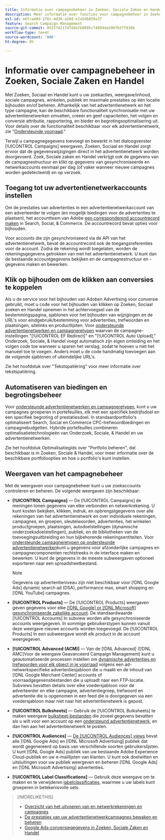 ```yaml
---
title: Informatie over campagnebeheer in Zoeken, Sociale Zaken en Handel
description: Meer informatie over functies voor campagnebeheer in Zoeken, Sociale media en Handel.
exl-id: e6fca48d-1f6c-4d36-a10d-e1a5db859a37
feature: Search Campaign Management
source-git-commit: 052574217d7ddafb8895c74094da5997b5ff83db
workflow-type: tm+mt
source-wordcount: '806'
ht-degree: 0%

---
```


# Informatie over campagnebeheer in Zoeken, Sociale Zaken en Handel

Met Zoeken, Sociaal en Handel kunt u uw zoekacties, weergave/inhoud, sociale campagnes, winkelen, publiek en maximale prestaties op één locatie bijhouden en/of beheren. Afhankelijk van het advertentienetwerk en het type campagne, kan de beschikbare functionaliteit synchronisatie met uw advertentienetwerken omvatten, creeer en geef capaciteiten, het volgen en conversie attributie, rapportering, en bieder en begrotingsoptimalisering uit. Voor details over de functionaliteit beschikbaar voor elk advertentienetwerk, zie &quot;[Ondersteunde voorraad](/help/search-social-commerce/introduction/supported-inventory.md).&quot;

Terwijl u campagnegegevens toevoegt en bewerkt in het dialoogvenster [!UICONTROL Campaigns] weergaven, Zoeken, Sociaal en Handel zorgt ervoor dat de gegevenswijzigingen direct in het advertentienetwerk worden doorgevoerd. Zoek, Sociale zaken en Handel verkrijgt ook de gegevens van de campagnestructuur en klikt op gegevens van gesynchroniseerde en netwerkaccounts eenmaal per dag (of vaker wanneer nieuwe campagnes worden gedetecteerd) en op verzoek.

## Toegang tot uw advertentienetwerkaccounts instellen

Om de prestaties van advertenties in een advertentienetwerkaccount van een adverteerder te volgen (en mogelijk biedingen voor de advertenties te plaatsen), het accountteam van Adobe [een corresponderend accountrecord maken](/help/search-social-commerce/campaign-management/accounts/ad-network-account-manage.md) in Search, Social, &amp; Commerce. De accountrecord bevat opties voor bijhouden.

Voor accounts die zijn gesynchroniseerd via de API van het advertentienetwerk, bevat de accountrecord ook de toegangsreferenties voor de account. Zodra de rekening wordt toegelaten, worden de rekeningsgegevens getrokken van met het advertentienetwerk. U kunt dan de bestaande accountgegevens bekijken en de campagnestructuur en -gegevens maken en bewerken.

## Klik op bijhouden om de klikken aan conversies te koppelen

Als u de service voor het bijhouden van Adoben Advertising voor conversie gebruikt, moet u code voor het bijhouden van klikken op Zoeken, Sociaal zoeken en Handel opnemen in het achtervoegsel van de bestemmingspagina, sjablonen voor het bijhouden van wijzigingen en de URL&#39;s voor eindgebruik/bestemming voor advertenties, trefwoorden en plaatsingen, sitelinks en productlijsten. Voor [ondersteunde advertentienetwerken en campagneretypen](/help/search-social-commerce/introduction/supported-inventory.md) waarvan de campagne-instellingen &quot;[!UICONTROL EF Redirect]&quot; en &quot;[!UICONTROL Auto Upload],&quot; Onderzoek, Sociale, &amp; Handel voegt automatisch zijn eigen omleiding en het volgen code toe wanneer u sparen het verslag, zodat te hoeven u niet het manueel toe te voegen. Anders moet u de code handmatig toevoegen aan de volgende sjablonen of uiteindelijke URL&#39;s.

Zie het hoofdstuk over &quot;Tekstspatiëring&quot; voor meer informatie over tekstspatiëring.

## Automatiseren van biedingen en begrotingsbeheer

Voor [ondersteunde advertentienetwerken en campagneretypen](/help/search-social-commerce/introduction/supported-inventory.md), kunt u uw campagnes groeperen in portefeuilles, elk met een specifiek bedrijfsdoel en een specifiek begroting of prestatiesdoel. In standaardportfolio&#39;s optimaliseert Search, Social en Commerce CPC-trefwoordbiedingen en campagnebudgetten. Hybride portefeuilles combineren optimalisatietechnologieën van Onderzoek, Sociale, &amp; Handel en uw advertentienetwerken.

Zie het hoofdstuk Optimalisatiegids over &quot;Portfolio beheren&quot;, dat beschikbaar is in Zoeken, Sociale &amp; Handel, voor meer informatie over de beschikbare portfolioopties en hoe u portfolio&#39;s kunt instellen.<!-- verify convention for referencing Optimization Guide here -->

## Weergaven van het campagnebeheer

Met de weergaven voor campagnebeheer kunt u uw zoekaccounts controleren en beheren. De volgende weergaven zijn beschikbaar:

* **[!UICONTROL Campaigns]** — De [!UICONTROL Campaigns] de meningen tonen gegevens van elke verbonden en netwerkrekening. U kunt kosten bekijken, klikken, indruk, en opbrengstgegevens over alle rekeningen van het advertentienetwerk en over individuele rekeningen, campagnes, en groepen, sleutelwoorden, advertenties, het winkelen productgroepen, plaatsingen, autodoelstellingen (dynamische onderzoeksdoelstellingen), publiek, en de bibliotheken van de toevoegingsuitbreiding en hun bijbehorende rekeningsentiteiten. Voor [ondersteunde campagneretypen op ondersteunde advertentienetwerken](/help/search-social-commerce/introduction/supported-inventory.md)kunt u gegevens voor afzonderlijke campagnes en campagnecomponenten rechtstreeks in de interface maken en bewerken. U kunt de gegevens in de meeste subweergaven optioneel exporteren naar een spreadsheetbestand.

  >[!NOTE]
  >
  >Gegevens op advertentieniveau zijn niet beschikbaar voor [!DNL Google Ads] dynamic search ad (DSA), performance max, smart shopping en [!DNL YouTube] campagnes.

* **[!UICONTROL Products]** — De [!UICONTROL Products] weergaven geven gegevens voor elke [[!DNL Google] or [!DNL Microsoft] gesynchroniseerde zakelijke account](/help/search-social-commerce/campaign-management/accounts/merchant-account-manage.md). De standaardwaarde [!UICONTROL Accounts] In subview worden alle gesynchroniseerde accounts weergegeven. In sommige gebruikerstypen kunnen vanuit deze weergave nieuwe accounts worden toegevoegd. De [!UICONTROL Products] In een subweergave wordt elk product in de account weergegeven.

* **[!UICONTROL Advanced (ACM)]** — Van de [!DNL Advanced] ([!DNL AMC]Voor de weergave Geavanceerd Campaign Management) kunt u geautomatiseerde processen instellen om [dynamische advertenties en trefwoorden voor elk object in je voorraad](/help/search-social-commerce/campaign-management/inventory-feeds/inventory-feeds-about.md) volgens een ad-netwerkspecifieke advertentiesjabloon die u maakt en de inhoud van [!DNL Google Merchant Center] accounts of voorraadgegevensbestanden die u uploadt naar een FTP-locatie. Subviews bevatten details over elke voedersjabloon voor de adverteerder en elke campagne, advertentiegroep, trefwoord en advertentie die is opgenomen in een feed die is doorgegeven via een voedersjabloon maar niet naar het advertentienetwerk is gepost.

* **[!UICONTROL Bulksheets]** — Gebruik de [!UICONTROL Bulksheets] te maken weergave [bulksheet-bestanden](/help/search-social-commerce/campaign-management/bulksheets/bulksheet-about.md) die zoveel gegevens bevatten als u wilt voor een account op een [ondersteund advertentienetwerk](/help/search-social-commerce/introduction/supported-inventory.md), en dan hen aan het advertentienetwerk te posten.

* **[!UICONTROL Audiences]** — [De [!UICONTROL Audiences] views](/help/search-social-commerce/campaign-management/campaigns/audience-about.md) bevat alle [!DNL Google Ads] en [!DNL Microsoft Advertising] publiek dat wordt gegenereerd op basis van verschillende soorten gebruikerslijsten. U kunt [!DNL Google Ads] publiek van uw bestaande Adobe Experience Cloud-publiek en uw e-maillijsten van klanten. U kunt ook doelwitten en uitsluitingen voor uw publiek weergeven en beheren [!DNL Google Ads] en [!DNL Microsoft Advertising] advertenties.

* **[!UICONTROL Label Classifications]** — Gebruik deze weergave om te maken en te verwijderen [labelclassificaties](/help/search-social-commerce/campaign-management/label-classifications/classification-about.md), waarmee u uw labels kunt groeperen in betekenisvolle sets.

>[!MORELIKETHIS]
>
>* [Overzicht van het uitvoeren van en netwerkrekeningen en campagnes](campaign-implemention-overview.md)
>* [De prestaties van uw advertentienetwerkcampagnes bewaken en beheren](monitor-performance-campaigns.md)
>* [Google Ads-conversiegegevens in Zoeken, Sociale Zaken en Handel](google-conversion-data.md)
